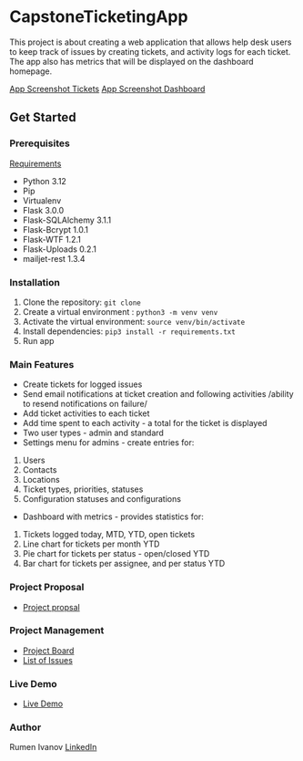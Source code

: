 # CapstoneTicketingApp

This project is about creating a web application that allows help desk users to keep track of issues by creating tickets, and activity logs for each ticket.
The app also has metrics that will be displayed on the dashboard homepage.


[App Screenshot Tickets](/Documentation/Tickets_list.png)
[App Screenshot Dashboard](/Documentation/Dashboard.png)


## Get Started

### Prerequisites

[Requirements](/requirements.txt)

  - Python 3.12
  - Pip
  - Virtualenv
  - Flask 3.0.0
  - Flask-SQLAlchemy 3.1.1
  - Flask-Bcrypt 1.0.1
  - Flask-WTF 1.2.1
  - Flask-Uploads 0.2.1
  - mailjet-rest 1.3.4

### Installation


  1. Clone the repository: `git clone`
  2. Create a virtual environment : `python3 -m venv venv`
  3. Activate the virtual environment: `source venv/bin/activate`
  4. Install dependencies: `pip3 install -r requirements.txt`
  5. Run app

### Main Features

- Create tickets for logged issues
- Send email notifications at ticket creation and following activities
/ability to resend notifications on failure/
- Add ticket activities to each ticket
- Add time spent to each activity - a total for the ticket is displayed
- Two user types - admin and standard
- Settings menu for admins - create entries for:
1. Users
2. Contacts
3. Locations
4. Ticket types, priorities, statuses
5. Configuration statuses and configurations
- Dashboard with metrics - provides statistics for:
1. Tickets logged today, MTD, YTD, open tickets
2. Line chart for tickets per month YTD
3. Pie chart for tickets per status - open/closed YTD
4. Bar chart for tickets per assignee, and per status YTD

### Project Proposal

- [Project propsal](/Documentation/project_proposal_mentor.md)

### Project Management

- [Project Board](https://github.com/rumenji/Capstone1Personal/projects?query=is%3Aopen) 
- [List of Issues](https://github.com/rumenji/Capstone1Personal/issues)

### Live Demo

- [Live Demo](https://itdocs.onrender.com)

### Author

Rumen Ivanov
[LinkedIn](https://www.linkedin.com/in/rumen-ivanov-it/)
